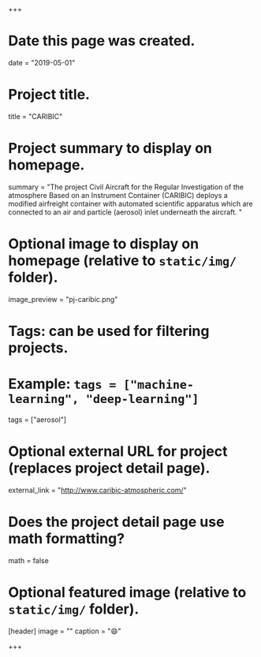 +++
# Date this page was created.
date = "2019-05-01"

# Project title.
title = "CARIBIC"

# Project summary to display on homepage.
summary = "The project Civil Aircraft for the Regular Investigation of the atmosphere Based on an Instrument Container (CARIBIC) deploys a modified airfreight container with automated scientific apparatus which are connected to an air and particle (aerosol) inlet underneath the aircraft. "

# Optional image to display on homepage (relative to `static/img/` folder).
image_preview = "pj-caribic.png"

# Tags: can be used for filtering projects.
# Example: `tags = ["machine-learning", "deep-learning"]`
tags = ["aerosol"]

# Optional external URL for project (replaces project detail page).
external_link = "http://www.caribic-atmospheric.com/"

# Does the project detail page use math formatting?
math = false

# Optional featured image (relative to `static/img/` folder).
[header]
image = ""
caption = ":smile:"

+++


